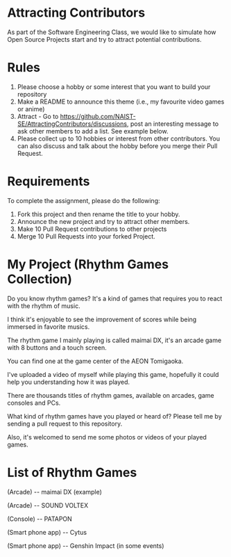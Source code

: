 # Attracting Contributors
As part of the Software Engineering Class, we would like to simulate how Open Source Projects start and try to attract potential contributions.

# Rules

1. Please choose a hobby or some interest that you want to build your repository
2. Make a README to announce this theme (i.e., my favourite video games or anime)
3. Attract - Go to https://github.com/NAIST-SE/AttractingContributors/discussions, post an interesting message to ask other members to add a list. See example below.
4. Please collect up to 10 hobbies or interest from other contributors. You can also discuss and talk about the hobby before you merge their Pull Request.

# Requirements
To complete the assignment, please do the following:
1. Fork this project and then rename the title to your hobby. 
2. Announce the new project and try to attract other members.
3. Make 10 Pull Request contributions to other projects
4. Merge 10 Pull Requests into your forked Project.

# My Project (Rhythm Games Collection)
Do you know rhythm games? It's a kind of games that requires you to react with the rhythm of music.

I think it's enjoyable to see the improvement of scores while being immersed in favorite musics.

The rhythm game I mainly playing is called maimai DX, it's an arcade game with 8 buttons and a touch screen.

You can find one at the game center of the AEON Tomigaoka.

I've uploaded a video of myself while playing this game, hopefully it could help you understanding how it was played.

There are thousands titles of rhythm games, available on arcades, game consoles and PCs.

What kind of rhythm games have you played or heard of? Please tell me by sending a pull request to this repository.

Also, it's welcomed to send me some photos or videos of your played games.


# List of Rhythm Games
(Arcade) -- maimai DX (example)

(Arcade) -- SOUND VOLTEX

(Console) -- PATAPON

(Smart phone app) -- Cytus

(Smart phone app) -- Genshin Impact (in some events)

